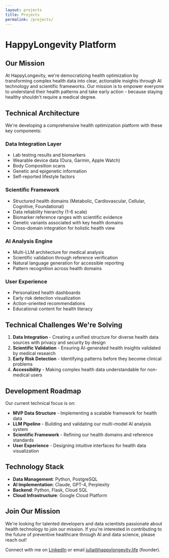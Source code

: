 ```yaml
---
layout: projects
title: Projects
permalink: /projects/
---
```


# HappyLongevity Platform

## Our Mission

At HappyLongevity, we're democratizing health optimization by transforming complex health data into clear, actionable insights through AI technology and scientific frameworks. Our mission is to empower everyone to understand their health patterns and take early action - because staying healthy shouldn't require a medical degree.

## Technical Architecture

We're developing a comprehensive health optimization platform with these key components:

### Data Integration Layer
- Lab testing results and biomarkers
- Wearable device data (Oura, Garmin, Apple Watch)
- Body Composition scans
- Genetic and epigenetic information
- Self-reported lifestyle factors

### Scientific Framework
- Structured health domains (Metabolic, Cardiovascular, Cellular, Cognitive, Foundational)
- Data reliability hierarchy (1-6 scale)
- Biomarker reference ranges with scientific evidence
- Genetic variants associated with key health domains 
- Cross-domain integration for holistic health view

### AI Analysis Engine
- Multi-LLM architecture for medical analysis
- Scientific validation through reference verification
- Natural language generation for accessible reporting
- Pattern recognition across health domains

### User Experience
- Personalized health dashboards
- Early risk detection visualization
- Action-oriented recommendations
- Educational content for health literacy

## Technical Challenges We're Solving

1. **Data Integration** - Creating a unified structure for diverse health data sources with privacy and security by design
2. **Scientific Validation** - Ensuring AI-generated health insights validated by medical research
3. **Early Risk Detection** - Identifying patterns before they become clinical problems
4. **Accessibility** - Making complex health data understandable for non-medical users

## Development Roadmap

Our current technical focus is on:

- **MVP Data Structure** - Implementing a scalable framework for health data
- **LLM Pipeline** - Building and validating our multi-model AI analysis system
- **Scientific Framework** - Refining our health domains and reference standards
- **User Experience** - Designing intuitive interfaces for health data visualization

## Technology Stack

- **Data Management**: Python, PostgreSQL
- **AI Implementation**: Claude, GPT-4, Perplexity
- **Backend**: Python, Flask, Cloud SQL
- **Cloud Infrastructure**: Google Cloud Platform

## Join Our Mission

We're looking for talented developers and data scientists passionate about health technology to join our mission. If you're interested in contributing to the future of preventive healthcare through AI and data science, please reach out!

Connect with me on [LinkedIn](https://linkedin.com/in/julia-persson-digital-transformation/) or email [julia@happylongevity.life](mailto:julia@happylongevity.life) (founder).